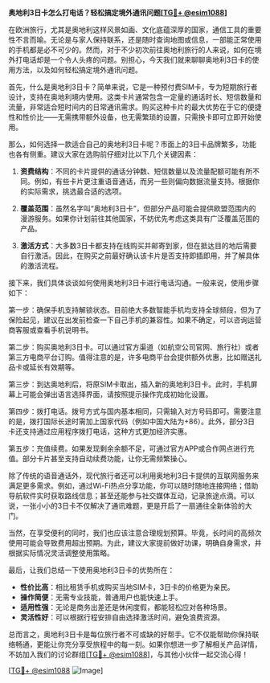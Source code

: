 **奥地利3日卡怎么打电话？轻松搞定境外通讯问题[[TG💪+ @esim1088](https://t.me/s/esim1088)]**

在欧洲旅行，尤其是奥地利这样风景如画、文化底蕴深厚的国家，通信工具的重要性不言而喻。无论是与家人保持联系，还是随时查询地图或信息，一部能正常使用的手机都是必不可少的。然而，对于不少初次前往奥地利旅行的人来说，如何在境外打电话却是一个令人头疼的问题。别担心，今天我们就来聊聊奥地利3日卡的使用方法，以及如何轻松搞定境外通讯问题。

首先，什么是奥地利3日卡？简单来说，它是一种预付费SIM卡，专为短期旅行者设计，支持在奥地利境内使用。这类卡片通常包含一定量的通话时长、短信数量和流量，非常适合短时间内的日常通讯需求。购买这种卡片的最大优势在于它的便捷性和性价比——无需携带额外设备，也无需繁琐的设置，只需换卡即可立即开始使用。

那么，如何选择一款适合自己的奥地利3日卡呢？市面上的3日卡品牌繁多，功能也各有侧重。建议大家在选购前仔细对比以下几个关键因素：

1. **资费结构**：不同的卡片提供的通话分钟数、短信数量以及流量配额可能有所不同。例如，有些卡片更注重语音通话，而另一些则偏向数据流量支持。根据你的实际需求，挑选最合适的选项。

2. **覆盖范围**：虽然名字叫“奥地利3日卡”，但部分产品可能会提供欧盟范围内的漫游服务。如果你计划前往其他国家，不妨优先考虑这类具有广泛覆盖范围的产品。

3. **激活方式**：大多数3日卡都支持在线购买并邮寄到家，但在抵达目的地后需要自行激活。因此，在购买之前最好确认该卡片是否支持即插即用，并了解具体的激活流程。

接下来，我们具体谈谈如何使用奥地利3日卡进行电话沟通。一般来说，使用步骤如下：

第一步：确保手机支持解锁状态。目前绝大多数智能手机均支持全球频段，但为了保险起见，建议在出发前检查一下自己手机的兼容性。如果不确定，可以咨询运营商客服或查看手机说明书。

第二步：购买奥地利3日卡。可以通过官方渠道（如航空公司官网、旅行社）或者第三方电商平台订购。值得注意的是，许多电商平台会提供额外优惠，比如赠送礼品卡或延长有效期等。

第三步：到达奥地利后，将原SIM卡取出，插入新的奥地利3日卡。此时，手机屏幕上可能会弹出语言选择界面，请按照提示操作完成初始化设置。

第四步：拨打电话。拨号方式与国内基本相同，只需输入对方号码即可。需要注意的是，拨打国际长途时需加上国家代码（例如中国大陆为+86）。此外，部分3日卡还支持通过应用程序拨打电话，这种方式更加经济实惠。

第五步：充值续费。如果发现剩余余额不足，可通过官方APP或合作网点进行充值。部分卡片甚至支持自动续费功能，让你无需频繁操心。

除了传统的语音通话外，现代旅行者还可以利用奥地利3日卡提供的互联网服务来满足更多需求。例如，通过Wi-Fi热点分享功能，你可以随时随地连接网络；借助导航软件实时获取路线信息；甚至还能参与社交媒体互动，记录旅途点滴。可以说，一张小小的3日卡不仅解决了通讯难题，更是开启了一扇通往全新体验的大门。

当然，在享受便利的同时，我们也应该注意合理规划预算。毕竟，长时间的高频次使用可能会导致费用超出预期。为此，建议大家提前做好功课，明确自身需求，并根据实际情况灵活调整使用策略。

最后，让我们总结一下使用奥地利3日卡的优势所在：

- **性价比高**：相比租赁手机或购买当地SIM卡，3日卡的价格更为亲民。
- **操作简便**：无需专业技能，普通用户也能快速上手。
- **适用性强**：无论是商务出差还是休闲度假，都能轻松应对各种场景。
- **灵活性好**：可以根据行程安排自由选择激活时间，避免浪费资源。

总而言之，奥地利3日卡是每位旅行者不可或缺的好帮手。它不仅能帮助你保持联络畅通，更能让你充分享受旅程中的每一刻。如果你想进一步了解相关产品详情，不妨加入我们的讨论群组[[TG💪+ @esim1088](https://t.me/s/esim1088)]，与其他小伙伴一起交流心得！

[[TG💪+ @esim1088](https://t.me/s/esim1088) ![Image](https://i.postimg.cc/4NQfJmqS/Snipaste-2025-05-13-00-14-12.png)]